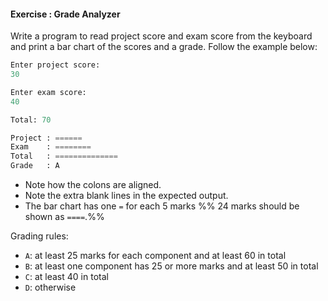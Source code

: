 #### Exercise : Grade Analyzer

Write a program to read project score and exam score from the keyboard and print a bar chart of the scores and a grade. Follow the example below:
```python
Enter project score:
30

Enter exam score:
40

Total: 70

Project : ======
Exam    : ========
Total   : ==============
Grade   : A
```

* Note how the colons are aligned.
* Note the extra blank lines in the expected output.
* The bar chart has one `=` for each 5 marks %%&nbsp;24 marks should be shown as `====`.%%

Grading rules: 
* `A`: at least 25 marks for each component and at least 60 in total
* `B`: at least one component has 25 or more marks and at least 50 in total 
* `C`: at least 40 in total
* `D`: otherwise